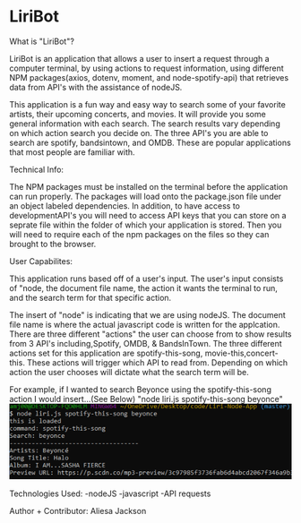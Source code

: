 # LiriBot

What is "LiriBot"?

LiriBot is an application that allows a user to insert a request through a computer terminal, by using actions to request information, using different NPM packages(axios, dotenv, moment, and node-spotify-api) that retrieves data from API's with the assistance of nodeJS.

This application is a fun way and easy way to search some of your favorite artists, their upcoming concerts, and movies. It will provide you some general information with each search. The search results vary depending on which action search you decide on. The three API's you are able to search are spotify, bandsintown, and OMDB. These are popular applications that most people are familiar with. 



Technical Info:

The NPM packages must be installed on the terminal before the application can run properly. The packages will load onto the package.json file under an object labeled dependencies. In addition, to have access to developmentAPI's you will need to access API keys that you can store on a seprate file within the folder of which your application is stored. Then you will need to require each of the npm packages on the files so they can brought to the browser.



User Capabilites: 

This application runs based off of a user's input. The user's input consists of "node, the document file name, the action it wants the terminal to run, and the search term for that specific action. 

The insert of "node" is indicating that we are using nodeJS. The document file name is where the actual javascript code is written for the applcation. There are three different "actions" the user can choose from to show results from 3 API's including,Spotify, OMDB, & BandsInTown. The three different actions set for this application are spotify-this-song, movie-this,concert-this. These actions will trigger which API to read from. Depending on which action the user chooses will dictate what the search term will be. 

For example, if I wanted to search Beyonce using the spotify-this-song action I would insert...(See Below)
"node liri.js spotify-this-song beyonce"
![Screenshot](assets/screenshot1.PNG)


Technologies Used: 
-nodeJS
-javascript
-API requests

Author + Contributor: 
Aliesa Jackson

